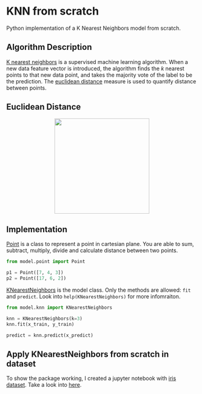 # KNN from scratch
Python implementation of a K Nearest Neighbors model from scratch.

## Algorithm Description
[K nearest neighbors](https://en.wikipedia.org/wiki/K-nearest_neighbors_algorithm) is a supervised machine learning algorithm. When a new data feature vector is introduced, the algorithm finds the _k_ nearest points to that new data point, and takes the majority vote of the label to be the prediction. The [euclidean distance](https://en.wikipedia.org/wiki/Euclidean_distance) measure is used to quantify distance between points.

## Euclidean Distance
<p align="center">
  <img src="https://encrypted-tbn0.gstatic.com/images?q=tbn%3AANd9GcT-BNnXJs2WFM-hvledmFTsECBmQ1ssxkLnucrp3sG8yrXA8VAN" width=250>
</p>

## Implementation
[Point](https://github.com/senavs/knn-from-scratch/blob/master/model/point.py) is a class to represent a point in cartesian plane. You are able to sum, subtract, multiply, divide and calculate distance between two points.
``` python
from model.point import Point

p1 = Point([7, 4, 3])
p2 = Point([17, 6, 2])
```
[KNearestNeighbors](https://github.com/senavs/knn-from-scratch/blob/master/model/knn.py) is the model class. Only the methods are allowed: `fit` and `predict`. Look into `help(KNearestNeighbors)` for more infomraiton.
```python
from model.knn import KNearestNeighbors

knn = KNearestNeighbors(k=3)
knn.fit(x_train, y_train)

predict = knn.predict(x_predict)
```

## Apply KNearestNeighbors from scratch in dataset
To show the package working, I created a jupyter notebook with [iris dataset](https://scikit-learn.org/stable/auto_examples/datasets/plot_iris_dataset.html). Take a look into [here](https://github.com/senavs/knn-from-scratch/blob/master/notebook/knn-iris_dataset.ipynb).
